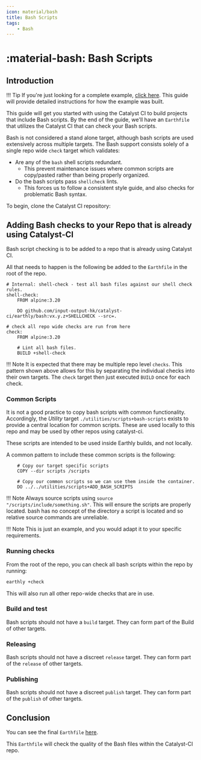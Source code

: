 ```yaml
---
icon: material/bash
title: Bash Scripts
tags:
    - Bash
---
```


<!-- markdownlint-disable single-h1 -->
# :material-bash: Bash Scripts
<!-- markdownlint-enable single-h1 -->

## Introduction

<!-- markdownlint-disable max-one-sentence-per-line -->
!!! Tip
    If you're just looking for a complete example,
    [click here](https://github.com/input-output-hk/catalyst-ci/blob/master/Earthfile).
    This guide will provide detailed instructions for how the example was built.
<!-- markdownlint-enable max-one-sentence-per-line -->

This guide will get you started with using the Catalyst CI to build projects that include Bash scripts.
By the end of the guide, we'll have an `Earthfile` that utilizes the Catalyst CI that can check your Bash scripts.

Bash is not considered a stand alone target,  although bash scripts are used extensively across multiple targets.
The Bash support consists solely of a single repo wide `check` target which validates:

* Are any of the `bash` shell scripts redundant.
  * This prevent maintenance issues where common scripts are copy/pasted rather than being properly organized.
* Do the bash scripts pass `shellcheck` lints.
  * This forces us to follow a consistent style guide, and also checks for problematic Bash syntax.

To begin, clone the Catalyst CI repository:

## Adding Bash checks to your Repo that is already using Catalyst-CI

Bash script checking is to be added to a repo that is already using Catalyst CI.

All that needs to happen is the following be added to the `Earthfile` in the root of the repo.

```Earthfile
# Internal: shell-check - test all bash files against our shell check rules.
shell-check:
    FROM alpine:3.20

    DO github.com/input-output-hk/catalyst-ci/earthly/bash:vx.y.z+SHELLCHECK --src=.

# check all repo wide checks are run from here
check:
    FROM alpine:3.20

    # Lint all bash files.
    BUILD +shell-check

```

<!-- markdownlint-disable max-one-sentence-per-line -->
!!! Note
    It is expected that there may be multiple repo level `checks`.
    This pattern shown above allows for this by separating the individual checks into their own targets.
    The `check` target then just executed `BUILD` once for each check.
<!-- markdownlint-enable max-one-sentence-per-line -->

### Common Scripts

It is not a good practice to copy bash scripts with common functionality.
Accordingly, the *Utility* target `./utilities/scripts+bash-scripts` exists to provide a central location for common scripts.
These are used locally to this repo and may be used by other repos using catalyst-ci.

These scripts are intended to be used inside Earthly builds, and not locally.

A common pattern to include these common scripts is the following:

```Earthfile
    # Copy our target specific scripts
    COPY --dir scripts /scripts

    # Copy our common scripts so we can use them inside the container.
    DO ../../utilities/scripts+ADD_BASH_SCRIPTS
```

<!-- markdownlint-disable max-one-sentence-per-line -->
!!! Note
    Always source scripts using `source "/scripts/include/something.sh"`.
    This will ensure the scripts are properly located.
    bash has no concept of the directory a script is located and so relative
    source commands are unreliable.
<!-- markdownlint-enable max-one-sentence-per-line -->

<!-- markdownlint-disable max-one-sentence-per-line -->
!!! Note
    This is just an example, and you would adapt it to your specific requirements.
<!-- markdownlint-enable max-one-sentence-per-line -->

### Running checks

From the root of the repo, you can check all bash scripts within the repo by running:

```sh
earthly +check
```

This will also run all other repo-wide checks that are in use.

### Build and test

Bash scripts should not have a `build` target.
They can form part of the Build of other targets.

### Releasing

Bash scripts should not have a discreet `release` target.
They can form part of the `release` of other targets.

### Publishing

Bash scripts should not have a discreet `publish` target.
They can form part of the `publish` of other targets.

## Conclusion

You can see the final `Earthfile` [here](https://github.com/input-output-hk/catalyst-ci/blob/master/Earthfile).

This `Earthfile` will check the quality of the Bash files within the Catalyst-CI repo.
